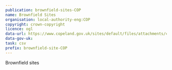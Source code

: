 ```yaml
---
publication: brownfield-sites-COP
name: Brownfield Sites
organisation: local-authority-eng:COP
copyright: crown-copyright
licence: ogl
data-url: https://www.copeland.gov.uk/sites/default/files/attachments/copeland_brownfield_register.csv
data-gov-uk: 
task: csv
prefix: brownfield-site-COP
---
```


Brownfield sites

